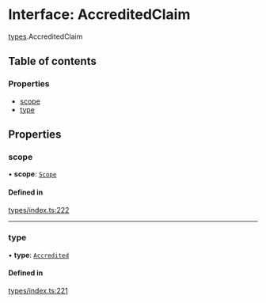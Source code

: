 # Interface: AccreditedClaim

[types](../wiki/types).AccreditedClaim

## Table of contents

### Properties

- [scope](../wiki/types.AccreditedClaim#scope)
- [type](../wiki/types.AccreditedClaim#type)

## Properties

### scope

• **scope**: [`Scope`](../wiki/types.Scope)

#### Defined in

[types/index.ts:222](https://github.com/PolymeshAssociation/polymesh-sdk/blob/2d3ac2ae/src/types/index.ts#L222)

___

### type

• **type**: [`Accredited`](../wiki/types.ClaimType#accredited)

#### Defined in

[types/index.ts:221](https://github.com/PolymeshAssociation/polymesh-sdk/blob/2d3ac2ae/src/types/index.ts#L221)
